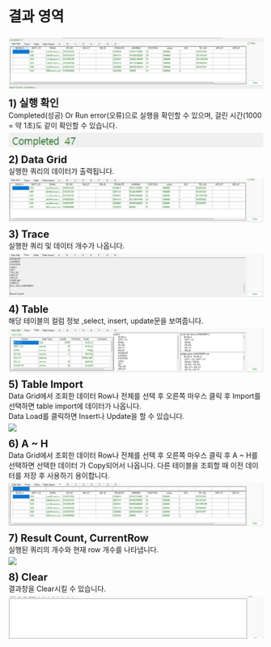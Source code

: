 # 결과 영역

<img src="../../.vuepress\public\documentation\query-designer\query_develop_tool_Configuration\Result_Territory\MessageTerritory.png" style="position: relative;top: 5px;"> <br/>

<b style="font-size: 20px"> 1) 실행 확인 </b> <br/>
Completed(성공) Or Run error(오류)으로 실행을 확인할 수 있으며, 걸린 시간(1000 = 약 1초)도  같이 확인할 수 있습니다. <br/>
<img src="../../.vuepress\public\documentation\query-designer\query_develop_tool_Configuration\Result_Territory\VerifyRun.png" style="position: relative;top: 5px;"> <br/>

<b style="font-size: 20px"> 2) Data Grid </b> <br/>
실행한 쿼리의 데이터가 출력됩니다. <br/>
<img src="../../.vuepress\public\documentation\query-designer\query_develop_tool_Configuration\Result_Territory\DataGrid.png" style="position: relative;top: 5px;"> <br/>

<b style="font-size: 20px"> 3) Trace </b> <br/>
실행한 쿼리 및 데이터 개수가 나옵니다. <br/>
<img src="../../.vuepress\public\documentation\query-designer\query_develop_tool_Configuration\Result_Territory\Trace.png" style="position: relative;top: 5px;"> <br/>

<b style="font-size: 20px"> 4) Table </b> <br/>
해당 테이블의 컬럼 정보 ,select, insert, update문을 보여줍니다. <br/>
<img src="../../.vuepress\public\documentation\query-designer\query_develop_tool_Configuration\Result_Territory\Table.png" style="position: relative;top: 5px;"> <br/>

<b style="font-size: 20px"> 5) Table Import </b> <br/>
Data Grid에서 조회한 데이터 Row나 전체를 선택 후 오른쪽 마우스 클릭 후 Import를 선택하면 table import에 데이터가 나옵니다. <br/>
Data Load를 클릭하면 Insert나 Update을 할 수 있습니다. <br/>
<img src="../../.vuepress\public\documentation\query-designer\query_develop_tool_Configuration\Result_Territory\Table Import.png" style="position: relative;top: 5px;"> <br/>

<b style="font-size: 20px"> 6) A ~ H </b> <br/>
Data Grid에서 조회한 데이터 Row나 전체를 선택 후 오른쪽 마우스 클릭 후 A ~ H를 선택하면 선택한 데이터
가 Copy되어서 나옵니다.
다른 테이블을 조회할 때 이전 데이터를 저장 후 사용하기 용이합니다. <br/>
<img src="../../.vuepress\public\documentation\query-designer\query_develop_tool_Configuration\Result_Territory\A~H.png" style="position: relative;top: 5px;"> <br/>

<b style="font-size: 20px"> 7) Result Count, CurrentRow </b> <br/>
실행된 쿼리의 개수와 현재 row 개수를 나타냅니다. <br/>
<img src="../../.vuepress\public\documentation\query-designer\query_develop_tool_Configuration\Result_Territory\Result Count, CurrentRow.png" style="position: relative;top: 5px;"> <br/>

<b style="font-size: 20px"> 8) Clear </b> <br/>
결과창을 Clear시킬 수 있습니다. <br/>
<img src="../../.vuepress\public\documentation\query-designer\query_develop_tool_Configuration\Result_Territory\Clear.png" style="position: relative;top: 5px;"> <br/>